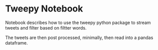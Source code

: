# Tweepy Notebook

Notebook describes how to use the tweepy python package to stream tweets and filter based on filtter words.


The tweets are then post processed, minimally, then read into a pandas dataframe.
